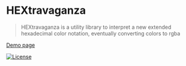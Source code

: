 # HEXtravaganza

> HEXtravaganza is a utility library to interpret a new extended hexadecimal color notation, eventually converting colors to rgba

[Demo page](https://oaxoa.github.io/HEXtravaganza)

[![License][license-image]][license-url]




[license-image]: https://img.shields.io/badge/license-APACHE2-green.svg?style=flat-square
[license-url]: LICENSE